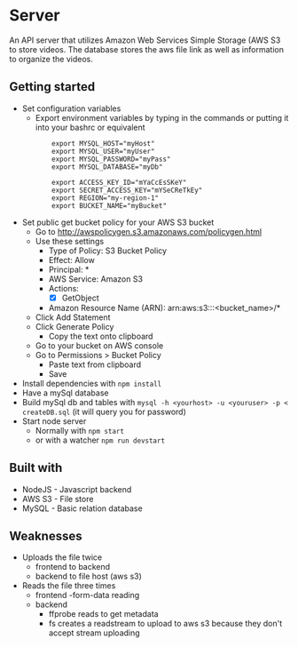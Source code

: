 # Server
An API server that utilizes Amazon Web Services Simple Storage (AWS S3 to store videos.
The database stores the aws file link as well as information to organize the videos.

## Getting started
- Set configuration variables
    - Export environment variables by typing in the commands or putting it into your bashrc or equivalent
        ```
            export MYSQL_HOST="myHost"
            export MYSQL_USER="myUser"
            export MYSQL_PASSWORD="myPass"
            export MYSQL_DATABASE="myDb"

            export ACCESS_KEY_ID="mYaCcEsSKeY"
            export SECRET_ACCESS_KEY="mYSeCReTkEy"
            export REGION="my-region-1"
            export BUCKET_NAME="myBucket"
        ```
* Set public get bucket policy for your AWS S3 bucket
    - Go to http://awspolicygen.s3.amazonaws.com/policygen.html
    - Use these settings
        - Type of Policy: S3 Bucket Policy
        - Effect: Allow
        - Principal: *
        - AWS Service: Amazon S3
        - Actions:
            - [x] GetObject
        - Amazon Resource Name (ARN): arn:aws:s3:::<bucket_name>/*
    - Click Add Statement
    - Click Generate Policy
        - Copy the text onto clipboard
    - Go to your bucket on AWS console
    - Go to Permissions > Bucket Policy
        - Paste text from clipboard
        - Save
* Install dependencies with `npm install`
* Have a mySql database
* Build mySql db and tables with `mysql -h <yourhost> -u <youruser> -p < createDB.sql` (it will query you for password)
* Start node server
    * Normally with `npm start`
    * or with a watcher `npm run devstart`

## Built with
- NodeJS - Javascript backend
- AWS S3 - File store
- MySQL - Basic relation database


## Weaknesses
- Uploads the file twice
    - frontend to backend
    - backend to file host (aws s3)
- Reads the file three times
    - frontend
        -form-data reading
    - backend
        - ffprobe reads to get metadata
        - fs creates a readstream to upload to aws s3 because they don't accept stream uploading
